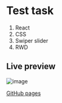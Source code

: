 # Test task

1. React
2. CSS
3. Swiper slider
4. RWD

## Live preview

![image](../../assets/images/slide1-big.jpg)

[GitHub pages](https://valerii-frontend.github.io/sofine-store/)
